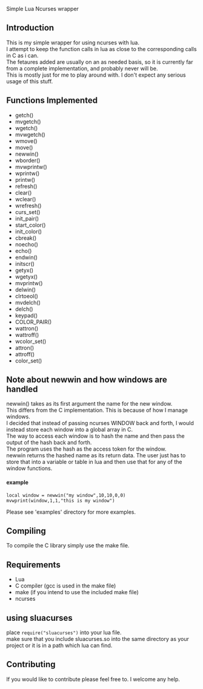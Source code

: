 Simple Lua Ncurses wrapper

## Introduction
This is my simple wrapper for using ncurses with lua.  
I attempt to keep the function calls in lua as close to the corresponding calls in C as i can.  
The fetaures added are usually on an as needed basis, so it is currently far from a complete implementation, and probably never will be.  
This is mostly just for me to play around with. I don't expect any serious usage of this stuff.  

## Functions Implemented
- getch() 
- mvgetch() 
- wgetch() 
- mvwgetch() 
- wmove() 
- move() 
- newwin() 
- wborder() 
- mvwprintw() 
- wprintw() 
- printw() 
- refresh()
- clear()
- wclear() 
- wrefresh() 
- curs_set()
- init_pair()
- start_color()
- init_color()
- cbreak()
- noecho()
- echo()
- endwin()
- initscr()
- getyx()
- wgetyx()
- mvprintw()
- delwin()
- clrtoeol()
- mvdelch()
- delch()
- keypad()
- COLOR_PAIR()
- wattron()
- wattroff()
- wcolor_set()
- attron()
- attroff()
- color_set()

## Note about newwin and how windows are handled

newwin() takes as its first argument the name for the new window.  
This differs from the C implementation. This is because of how I manage windows.  
I decided that instead of passing ncurses WINDOW back and forth, I would instead store each window into a global array in C.  
The way to access each window is to hash the name and then pass the output of the hash back and forth.  
The program uses the hash as the access token for the window.  
newwin returns the hashed name as its return data. The user just has to store that into a variable or table in lua and then use that for any of the window functions.  


#### example

    local window = newwin("my window",10,10,0,0)
    mvwprint(window,1,1,"this is my window")

Please see 'examples' directory for more examples.

## Compiling
To compile the C library simply use the make file. 

## Requirements
- Lua
- C compiler (gcc is used in the make file)
- make (if you intend to use the included make file)
- ncurses

## using sluacurses
place `require("sluacurses")` into your lua file.  
make sure that you include sluacurses.so into the same directory as your project or it is in a path which lua can find.

## Contributing
If you would like to contribute please feel free to. I welcome any help.

